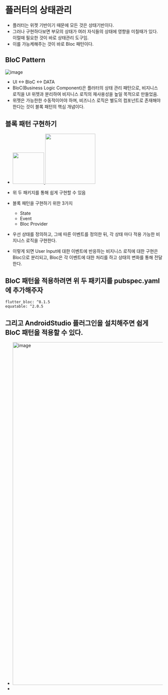 # 플러터의 상태관리

- 플러터는 위젯 기반이기 때문에 모든 것은 상태기반이다.
- 그러나 구현하다보면 부모의 상태가 여러 자식들의 상태에 영향을 미칠때가 있다. 이럴때 필요한 것이 바로 상태관리 도구임.
- 이를 가능케해주는 것이 바로 Bloc 패턴이다.

## BloC Pattern
  ![image](https://github.com/JHPrk/HelloWorldie/assets/23393661/680f75e7-e546-4458-a37a-01d03fc9b73f)
- UI <-> BloC <-> DATA
- BloC(Business Logic Component)은 플러터의 상태 관리 패턴으로, 비지니스 로직을 UI 위젯과 분리하여 비지니스 로직의 재사용성을 높일 목적으로 만들었음.
- 위젯은 가능한한 수동적이어야 하며, 비즈니스 로직은 별도의 컴포넌트로 존재해야 한다는 것이 블록 패턴의 핵심 개념이다.


## 블록 패턴 구현하기
- <a href= https://pub.dev/packages/flutter_bloc> <img src="https://github.com/JHPrk/HelloWorldie/assets/23393661/2f2faab9-985e-4ef2-a592-f8d9c5761ff1" width="100"> </a>
<a href= https://pub.dev/packages/equatable> <img src="https://github.com/JHPrk/HelloWorldie/assets/23393661/a8117cdb-d9d1-423c-bab3-08d856740760" width="160"> </a>

- 위 두 패키지를 통해 쉽게 구현할 수 있음

- 블록 패턴을 구현하기 위한 3가지
  - State
  - Event
  - Bloc Provider
- 우선 상태를 정의하고, 그에 따른 이벤트를 정의한 뒤, 각 상태 마다 적용 가능한 비지니스 로직을 구현한다.
- 이렇게 되면 User Input에 대한 이벤트에 반응하는 비지니스 로직에 대한 구현은 Bloc으로 분리되고, Bloc은 각 이벤트에 대한 처리를 하고 상태의 변화를 통해 전달한다.

## BloC 패턴을 적용하려면 위 두 패키지를 pubspec.yaml에 추가해주자
```
flutter_bloc: ^8.1.5
equatable: ^2.0.5
```
## 그리고 AndroidStudio 플러그인을 설치해주면 쉽게 BloC 패턴을 적용할 수 있다.
- <img width="1094" alt="image" src="https://github.com/JHPrk/HelloWorldie/assets/23393661/101b13df-0575-414a-a924-6da5a4c288fc">
- 
